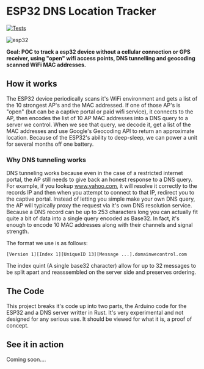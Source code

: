 # ESP32 DNS Location Tracker 

[![Tests](https://github.com/mdp/ESP32_DNS_Tracker/actions/workflows/test.yaml/badge.svg)](https://github.com/mdp/ESP32_DNS_Tracker/actions)

![esp32](https://user-images.githubusercontent.com/2868/158855917-3c799cc4-de04-4dae-b6f7-561b139d1c90.png)

**Goal: POC to track a esp32 device without a cellular connection or GPS receiver, using "open" wifi access points, DNS tunnelling and geocoding scanned WiFi MAC addresses.**

## How it works

The ESP32 device periodically scans it's WiFi environment and gets a list of the 10 strongest AP's and the MAC addressed. If one of those AP's is "open" (but can be a captive portal or paid wifi service), it connects to the AP, then encodes the list of 10 AP MAC addresses into a DNS query to a server we control. When we see that query, we decode it, get a list of the MAC addresses and use Google's Geocoding API to return an approximate location. Because of the ESP32's ability to deep-sleep, we can power a unit for several months off one battery.

### Why DNS tunneling works

DNS tunneling works because even in the case of a restricted internet portal, the AP still needs to give back an honest response to a DNS query. For example, if you lookup www.yahoo.com, it will resolve it correctly to the records IP and then when you attempt to connect to that IP, redirect you to the captive portal. Instead of letting you simple make your own DNS query, the AP will typically proxy the request via it's own DNS resolution service. Because a DNS record can be up to 253 characters long you can actually fit quite a bit of data into a single query encoded as Base32. In fact, it's enough to encode 10 MAC addresses along with their channels and signal strength.

The format we use is as follows:

`[Version 1][Index 1][UniqueID 13][Message ...].domainwecontrol.com`

The index quint (A single base32 character) allow for up to 32 messages to be split apart and reasssembled on the server side and preserves ordering.

## The Code

This project breaks it's code up into two parts, the Arduino code for the ESP32 and a DNS server writter in Rust. It's very experimental and not designed for any serious use. It should be viewed for what it is, a proof of concept.

## See it in action

Coming soon....

